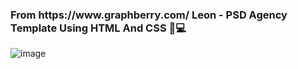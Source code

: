 <h3> From https://www.graphberry.com/
Leon - PSD Agency Template
Using HTML And CSS 🦁💻 </h3>

![image](https://webcloudtechnology.in/wp-content/uploads/2022/07/Web-Designing-Banner.gif)

